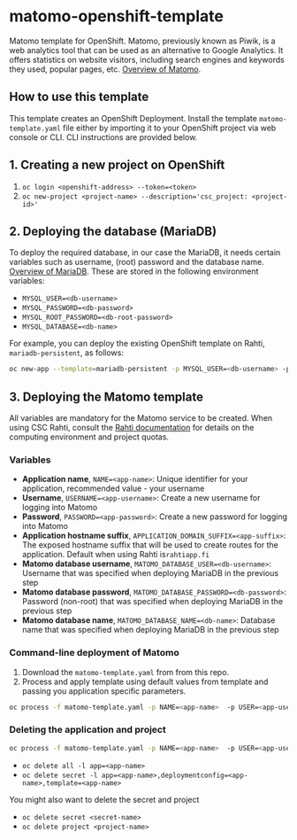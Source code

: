 # matomo-openshift-template

Matomo template for OpenShift. Matomo, previously known as Piwik, is a web analytics
tool that can be used as an alternative to Google Analytics. It offers statistics on
website visitors, including search engines and keywords they used, popular pages, etc.
[Overview of Matomo](https://matomo.org/).

## How to use this template

This template creates an OpenShift Deployment. Install the template `matomo-template.yaml`
file either by importing it to your OpenShift project via web console or CLI. CLI
instructions are provided below.

## 1. Creating a new project on OpenShift

1. `oc login <openshift-address> --token=<token>`
2. `oc new-project <project-name> --description='csc_project: <project-id>'`

## 2. Deploying the database (MariaDB)

To deploy the required database, in our case the MariaDB, it needs certain
variables such as username, (root) password and the database name. [Overview of
MariaDB](https://mariadb.org/). These are stored in the following environment
variables:

* `MYSQL_USER=<db-username>`
* `MYSQL_PASSWORD=<db-password>`
* `MYSQL_ROOT_PASSWORD=<db-root-password>`
* `MYSQL_DATABASE=<db-name>`

For example, you can deploy the existing OpenShift template on Rahti, `mariadb-persistent`,
as follows:

```bash
oc new-app --template=mariadb-persistent -p MYSQL_USER=<db-username> -p MYSQL_PASSWORD=<db-password> -p MYSQL_ROOT_PASSWORD=<db-root-password> -p MYSQL_DATABASE=<db-name>
```

## 3. Deploying the Matomo template

All variables are mandatory for the Matomo service to be created. When using CSC Rahti,
consult the [Rahti documentation](https://rahtiapp.fi/) for details on the computing
environment and project quotas.

### Variables

* **Application name**, `NAME=<app-name>`: Unique identifier for your application,
  recommended value - your username
* **Username**, `USERNAME=<app-username>`: Create a new username for logging into Matomo
* **Password**, `PASSWORD=<app-password>`: Create a new password for logging into Matomo
* **Application hostname suffix**, `APPLICATION_DOMAIN_SUFFIX=<app-suffix>`: The exposed
  hostname suffix that will be used to create routes for the application. Default when
  using Rahti is`rahtiapp.fi`
* **Matomo database username**, `MATOMO_DATABASE_USER=<db-username>`: Username that was
  specified when deploying MariaDB in the previous step
* **Matomo database password**, `MATOMO_DATABASE_PASSWORD=<db-password>`: Password
  (non-root) that was specified when deploying MariaDB in the previous step
* **Matomo database name**, `MATOMO_DATABASE_NAME=<db-name>`: Database name that was
  specified when deploying MariaDB in the previous step

### Command-line deployment of Matomo

1. Download the `matomo-template.yaml` from from this repo.
2. Process and apply template using default values from template and passing you application
   specific parameters.

```bash
oc process -f matomo-template.yaml -p NAME=<app-name>  -p USER=<app-username> PASSWORD=<app-password>  -p MATOMO_DATABASE_USER=<db-username> -p MATOMO_DATABASE_PASSWORD=<db-password> -p MATOMO_DATABASE_NAME=<db-name> | oc apply -f -
```

### Deleting the application and project

```bash
oc process -f matomo-template.yaml -p NAME=<app-name>  -p USER=<app-username> PASSWORD=<app-password>  -p MATOMO_DATABASE_USER=<db-username> -p MATOMO_DATABASE_PASSWORD=<db-password> -p MATOMO_DATABASE_NAME=<db-name> | oc delete -f -
```

* `oc delete all -l app=<app-name>`
* `oc delete secret -l app=<app-name>,deploymentconfig=<app-name>,template=<app-name>`
  
You might also want to delete the secret and project

* `oc delete secret <secret-name>`
* `oc delete project <project-name>`
